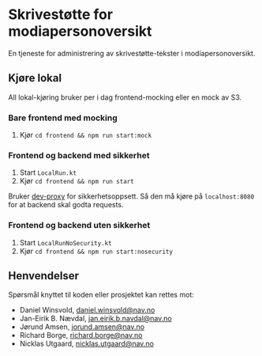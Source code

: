 # Skrivestøtte for modiapersonoversikt
En tjeneste for administrering av skrivestøtte-tekster i modiapersonoversikt.

## Kjøre lokal
All lokal-kjøring bruker per i dag frontend-mocking eller en mock av S3.

### Bare frontend med mocking
1. Kjør `cd frontend && npm run start:mock`

### Frontend og backend med sikkerhet
1. Start `LocalRun.kt`
2. Kjør `cd frontend && npm run start`

Bruker [dev-proxy](https://github.com/navikt/dev-proxy) for sikkerhetsoppsett. Så den må kjøre på `localhost:8080` for at backend skal godta requests.

### Frontend og backend uten sikkerhet
1. Start `LocalRunNoSecurity.kt`
2. Kjør `cd frontend && npm run start:nosecurity`


## Henvendelser
Spørsmål knyttet til koden eller prosjektet kan rettes mot:

-   Daniel Winsvold, daniel.winsvold@nav.no
-   Jan-Eirik B. Nævdal, jan.eirik.b.navdal@nav.no
-   Jørund Amsen, jorund.amsen@nav.no
-   Richard Borge, richard.borge@nav.no
-   Nicklas Utgaard, nicklas.utgaard@nav.no
